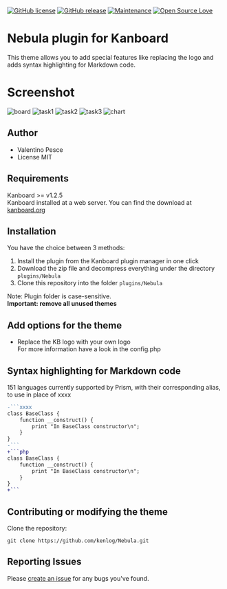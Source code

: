 [![GitHub license](https://img.shields.io/github/license/Naereen/StrapDown.js.svg)](https://github.com/kenlog/Nebula/blob/master/LICENSE)
[![GitHub release](https://img.shields.io/github/release/Naereen/StrapDown.js.svg)](https://github.com/kenlog/Nebula/releases)
[![Maintenance](https://img.shields.io/badge/Maintained%3F-yes-green.svg)](https://github.com/kenlog/Nebula/graphs/contributors)
[![Open Source Love](https://badges.frapsoft.com/os/v1/open-source.svg?v=103)]()


# Nebula plugin for Kanboard 

This theme allows you to add special features like replacing the logo and adds syntax highlighting for Markdown code.

# Screenshot
![board](https://user-images.githubusercontent.com/11728231/43127744-8049ba72-8f30-11e8-80ee-75130e4a7bf6.jpg)
![task1](https://user-images.githubusercontent.com/11728231/43127757-8cddcec2-8f30-11e8-9f8d-70c243f40dd8.jpg)
![task2](https://user-images.githubusercontent.com/11728231/43127767-906f55a6-8f30-11e8-9a60-ae589f734d32.jpg)
![task3](https://user-images.githubusercontent.com/11728231/43127794-9b097136-8f30-11e8-8139-3fc2495c96a7.jpg)
![chart](https://user-images.githubusercontent.com/11728231/43127800-9fc1e370-8f30-11e8-92d8-f4129b642349.jpg)

Author
------------
- Valentino Pesce
- License MIT

Requirements
------------
Kanboard >= v1.2.5  
Kanboard installed at a web server.
You can find the download at [kanboard.org](https://kanboard.org/)

Installation
------------
You have the choice between 3 methods:

1. Install the plugin from the Kanboard plugin manager in one click
2. Download the zip file and decompress everything under the directory `plugins/Nebula`
3. Clone this repository into the folder `plugins/Nebula`

Note: Plugin folder is case-sensitive.  
**Important: remove all unused themes**

Add options for the theme
------------
- Replace the KB logo with your own logo  
For more information have a look in the config.php

Syntax highlighting for Markdown code
------------
151 languages currently supported by Prism, with their corresponding alias, to use in place of xxxx
 
```diff
-```xxxx
class BaseClass {
    function __construct() {
        print "In BaseClass constructor\n";
    }
}
-```
+```php
class BaseClass {
    function __construct() {
        print "In BaseClass constructor\n";
    }
}
+```
```
Contributing or modifying the theme
------------
Clone the repository: 
```console 
git clone https://github.com/kenlog/Nebula.git
```
Reporting Issues
------------
Please [create an issue](https://github.com/kenlog/Nebula/issues) for any bugs you've found.
